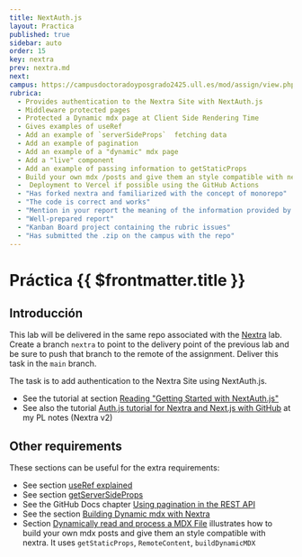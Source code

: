```yaml
---
title: NextAuth.js
layout: Practica
published: true
sidebar: auto
order: 15
key: nextra
prev: nextra.md
next: 
campus: https://campusdoctoradoyposgrado2425.ull.es/mod/assign/view.php?id=32998&forceview=1
rubrica:
  - Provides authentication to the Nextra Site with NextAuth.js
  - Middleware protected pages
  - Protected a Dynamic mdx page at Client Side Rendering Time
  - Gives examples of useRef
  - Add an example of `serverSideProps`  fetching data 
  - Add an example of pagination 
  - Add an example of a "dynamic" mdx page
  - Add a "live" component
  - Add an example of passing information to getStaticProps
  - Build your own mdx /posts and give them an style compatible with nextra
  -  Deployment to Vercel if possible using the GitHub Actions
  - "Has forked nextra and familiarized with the concept of monorepo"
  - "The code is correct and works"
  - "Mention in your report the meaning of the information provided by 'next build'"
  - "Well-prepared report"
  - "Kanban Board project containing the rubric issues"
  - "Has submitted the .zip on the campus with the repo"
---
```


# Práctica {{ $frontmatter.title }}

## Introducción

This lab will be delivered in the same repo associated with the [Nextra](/practices/nextra) lab. Create a branch `nextra` to point to the delivery point of the previous lab and be sure to push that branch to the remote of the assignment. Deliver this task in the `main` branch.

The task is to add authentication to the Nextra Site using NextAuth.js.

- See the tutorial at section
[Reading "Getting Started with NextAuth.js"](https://ull-mii-sytws.github.io/next-auth-getting-started/)
- See also the tutorial [Auth.js tutorial for Nextra and Next.js with GitHub](https://ull-pl.vercel.app/nextra-playground/authorization/next-auth-tutorial) at my PL notes (Nextra v2)

## Other requirements

These sections can be useful for the extra requirements:

- See section [useRef explained](/react/useref)
- See section [getServerSideProps](/temas/web/nextra/server-side-nextra.html)
- See the GitHub Docs chapter [Using pagination in the REST API](https://docs.github.com/en/rest/using-the-rest-api/using-pagination-in-the-rest-api?apiVersion=2022-11-28#using-link-headers)
- See the section [Building Dynamic mdx with Nextra](/temas/web/nextra/dynamicmdx.html)
- Section [Dynamically read and process a MDX File](/temas/web/nextra/dynamic-readmdxfile.html#pages-dynamic-post-building-mdx) illustrates how to build your own mdx posts and give them an style compatible with nextra. It  uses `getStaticProps`, `RemoteContent`, `buildDynamicMDX` 


<Rubrica :items="$frontmatter.rubrica" />

